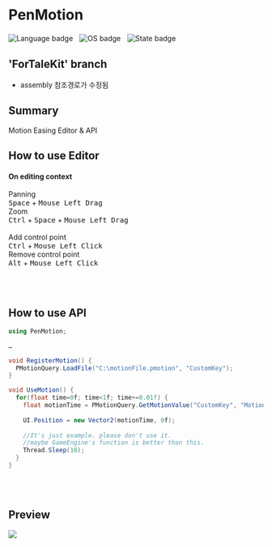 # PenMotion
![Language badge](https://i.imgur.com/LUHwEU7.png)ㅤ![OS badge](https://i.imgur.com/MbF1zsp.png)ㅤ![State badge](https://i.imgur.com/G4YiiaG.png)

## 'ForTaleKit' branch 
- assembly 참조경로가 수정됨

## Summary
Motion Easing Editor & API

## How to use Editor

#### On editing context
Panning</br>
<kbd>Space</kbd> + <kbd>Mouse Left Drag</kbd> </br>
Zoom</br>
<kbd>Ctrl</kbd> + <kbd>Space</kbd> + <kbd>Mouse Left Drag</kbd> </br>
</br>
Add control point</br>
<kbd>Ctrl</kbd> + <kbd>Mouse Left Click</kbd></br>
Remove control point</br>
<kbd>Alt</kbd> + <kbd>Mouse Left Click</kbd>


<br/><br/>
## How to use API
``` C#
using PenMotion;

…

void RegisterMotion() {
  PMotionQuery.LoadFile("C:\motionFile.pmotion", "CustomKey");
}

void UseMotion() {
  for(float time=0f; time<1f; time+=0.01f) {
    float motionTime = PMotionQuery.GetMotionValue("CustomKey", "MotionName", time);
    
    UI.Position = new Vector2(motionTime, 0f);
    
    //It's just example. please don't use it.
    //maybe GameEngine's function is better than this.
    Thread.Sleep(16);
  }
}
```

<br/><br/>
## Preview

![](https://i.imgur.com/cNwLIPe.gif)

